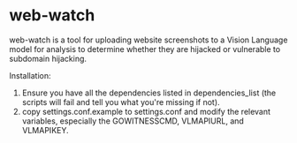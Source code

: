 # web-watch

web-watch is a tool for uploading website screenshots to a Vision Language model for analysis to determine whether they are hijacked or vulnerable to subdomain hijacking.

Installation:

1) Ensure you have all the dependencies listed in dependencies_list (the scripts will fail and tell you what you're missing if not).
2) copy settings.conf.example to settings.conf and modify the relevant variables, especially the GOWITNESSCMD, VLMAPIURL, and VLMAPIKEY.
